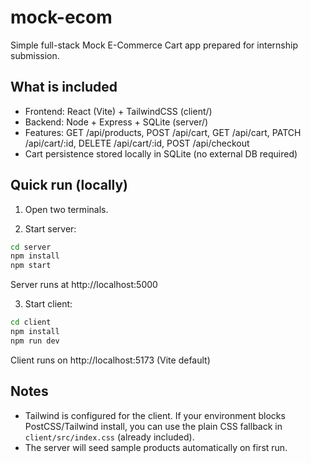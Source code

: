 # mock-ecom

Simple full-stack Mock E-Commerce Cart app prepared for internship submission.

## What is included
- Frontend: React (Vite) + TailwindCSS (client/)
- Backend: Node + Express + SQLite (server/)
- Features: GET /api/products, POST /api/cart, GET /api/cart, PATCH /api/cart/:id, DELETE /api/cart/:id, POST /api/checkout
- Cart persistence stored locally in SQLite (no external DB required)

## Quick run (locally)
1. Open two terminals.

2. Start server:
```bash
cd server
npm install
npm start
```
Server runs at http://localhost:5000

3. Start client:
```bash
cd client
npm install
npm run dev
```
Client runs on http://localhost:5173 (Vite default)

## Notes
- Tailwind is configured for the client. If your environment blocks PostCSS/Tailwind install, you can use the plain CSS fallback in `client/src/index.css` (already included).
- The server will seed sample products automatically on first run.
  
